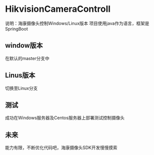 # HikvisionCameraControll
说明：海康摄像头控制Windows/Linux版本
项目使用java作为语言，框架是SpringBoot

## window版本
在默认的master分支中

## Linus版本
切换至Linux分支

## 测试
成功在Windows服务器及Centos服务器上部署测试控制摄像头

## 未来
能力有限，不断优化代码吧，海康摄像头SDK开发慢慢摸索
